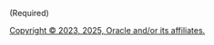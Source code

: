 (Required) <Enter a short description here.>

[Copyright © 2023, 2025, Oracle and/or its affiliates.](../../../dcommon/html/cpyr.htm)

